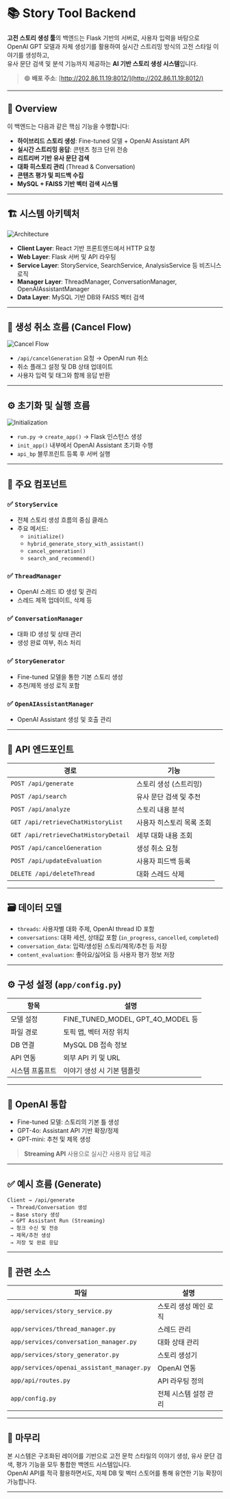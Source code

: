 # 📚 Story Tool Backend

**고전 스토리 생성 툴**의 백엔드는 Flask 기반의 서버로, 사용자 입력을 바탕으로  
OpenAI GPT 모델과 자체 생성기를 활용하여 실시간 스트리밍 방식의 고전 스타일 이야기를 생성하고,  
유사 문단 검색 및 분석 기능까지 제공하는 **AI 기반 스토리 생성 시스템**입니다.

> 🟢 **배포 주소**: [http://202.86.11.19:8012/](http://202.86.11.19:8012/)

---

## 🧾 Overview

이 백엔드는 다음과 같은 핵심 기능을 수행합니다:

- **하이브리드 스토리 생성**: Fine-tuned 모델 + OpenAI Assistant API
- **실시간 스트리밍 응답**: 콘텐츠 청크 단위 전송
- **리트리버 기반 유사 문단 검색**
- **대화 히스토리 관리** (Thread & Conversation)
- **콘텐츠 평가 및 피드백 수집**
- **MySQL + FAISS 기반 벡터 검색 시스템**

---

## 🏗️ 시스템 아키텍처

![Architecture](https://github.com/user-attachments/assets/1b364f2b-1f33-425f-9b1b-3e502ee6296c)
- **Client Layer**: React 기반 프론트엔드에서 HTTP 요청
- **Web Layer**: Flask 서버 및 API 라우팅
- **Service Layer**: StoryService, SearchService, AnalysisService 등 비즈니스 로직
- **Manager Layer**: ThreadManager, ConversationManager, OpenAIAssistantManager
- **Data Layer**: MySQL 기반 DB와 FAISS 벡터 검색

---

## 🔄 생성 취소 흐름 (Cancel Flow)

![Cancel Flow](https://github.com/user-attachments/assets/2dcb0533-36e0-43ed-92fb-c5a48b803eaf)

- `/api/cancelGeneration` 요청 → OpenAI run 취소
- 취소 플래그 설정 및 DB 상태 업데이트
- 사용자 입력 및 태그와 함께 응답 반환

---

## ⚙ 초기화 및 실행 흐름

![Initialization](https://github.com/user-attachments/assets/472d71cf-1dc1-40c6-abae-781196ddea9b)

- `run.py` → `create_app()` → Flask 인스턴스 생성
- `init_app()` 내부에서 OpenAI Assistant 초기화 수행
- `api_bp` 블루프린트 등록 후 서버 실행

---

## 🧩 주요 컴포넌트

### ✅ `StoryService`

- 전체 스토리 생성 흐름의 중심 클래스
- 주요 메서드:
  - `initialize()`
  - `hybrid_generate_story_with_assistant()`
  - `cancel_generation()`
  - `search_and_recommend()`

### ✅ `ThreadManager`

- OpenAI 스레드 ID 생성 및 관리
- 스레드 제목 업데이트, 삭제 등

### ✅ `ConversationManager`

- 대화 ID 생성 및 상태 관리
- 생성 완료 여부, 취소 처리

### ✅ `StoryGenerator`

- Fine-tuned 모델을 통한 기본 스토리 생성
- 추천/제목 생성 로직 포함

### ✅ `OpenAIAssistantManager`

- OpenAI Assistant 생성 및 호출 관리

---

## 📡 API 엔드포인트

| 경로 | 기능 |
|------|------|
| `POST /api/generate` | 스토리 생성 (스트리밍) |
| `POST /api/search` | 유사 문단 검색 및 추천 |
| `POST /api/analyze` | 스토리 내용 분석 |
| `GET /api/retrieveChatHistoryList` | 사용자 히스토리 목록 조회 |
| `GET /api/retrieveChatHistoryDetail` | 세부 대화 내용 조회 |
| `POST /api/cancelGeneration` | 생성 취소 요청 |
| `POST /api/updateEvaluation` | 사용자 피드백 등록 |
| `DELETE /api/deleteThread` | 대화 스레드 삭제 |

---

## 🗃 데이터 모델

- `threads`: 사용자별 대화 주제, OpenAI thread ID 포함
- `conversations`: 대화 세션, 상태값 포함 (`in_progress`, `cancelled`, `completed`)
- `conversation_data`: 입력/생성된 스토리/제목/추천 등 저장
- `content_evaluation`: 좋아요/싫어요 등 사용자 평가 정보 저장

---

## ⚙ 구성 설정 (`app/config.py`)

| 항목 | 설명 |
|------|------|
| 모델 설정 | FINE_TUNED_MODEL, GPT_4O_MODEL 등 |
| 파일 경로 | 토픽 맵, 벡터 저장 위치 |
| DB 연결 | MySQL DB 접속 정보 |
| API 연동 | 외부 API 키 및 URL |
| 시스템 프롬프트 | 이야기 생성 시 기본 템플릿 |

---

## 🤖 OpenAI 통합

- Fine-tuned 모델: 스토리의 기본 틀 생성
- GPT-4o: Assistant API 기반 확장/정제
- GPT-mini: 추천 및 제목 생성

> **Streaming API** 사용으로 실시간 사용자 응답 제공

---

## ✅ 예시 흐름 (Generate)

```plaintext
Client → /api/generate
 → Thread/Conversation 생성
 → Base story 생성
 → GPT Assistant Run (Streaming)
 → 청크 수신 및 전송
 → 제목/추천 생성
 → 저장 및 완료 응답
```

---

## 📎 관련 소스

| 파일 | 설명 |
|------|------|
| `app/services/story_service.py` | 스토리 생성 메인 로직 |
| `app/services/thread_manager.py` | 스레드 관리 |
| `app/services/conversation_manager.py` | 대화 상태 관리 |
| `app/services/story_generator.py` | 스토리 생성기 |
| `app/services/openai_assistant_manager.py` | OpenAI 연동 |
| `app/api/routes.py` | API 라우팅 정의 |
| `app/config.py` | 전체 시스템 설정 관리 |

---

## 🏁 마무리

본 시스템은 구조화된 레이어를 기반으로 고전 문학 스타일의 이야기 생성, 유사 문단 검색, 평가 기능을 모두 통합한 백엔드 시스템입니다.  
OpenAI API를 적극 활용하면서도, 자체 DB 및 벡터 스토어를 통해 유연한 기능 확장이 가능합니다.

---

